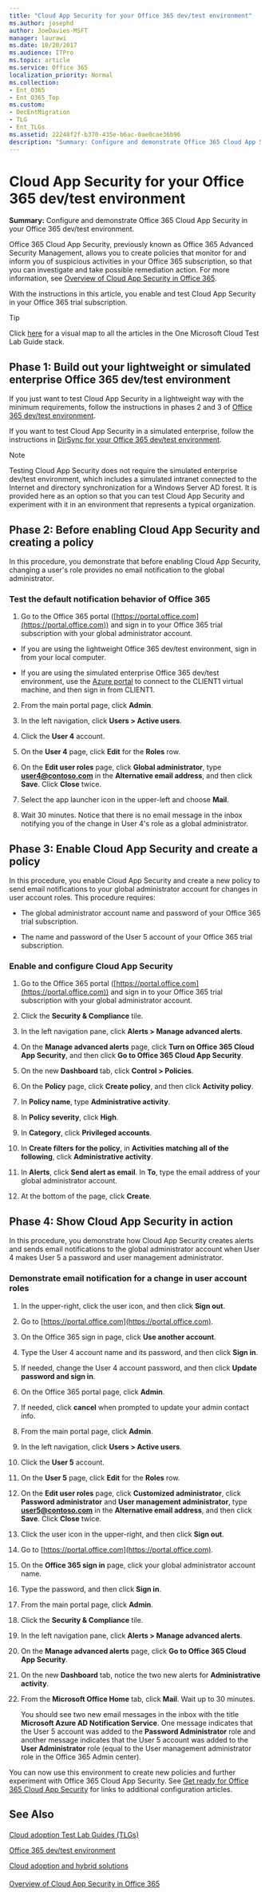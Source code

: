 ```yaml
---
title: "Cloud App Security for your Office 365 dev/test environment"
ms.author: josephd
author: JoeDavies-MSFT
manager: laurawi
ms.date: 10/20/2017
ms.audience: ITPro
ms.topic: article
ms.service: Office 365
localization_priority: Normal
ms.collection:
- Ent_O365
- Ent_O365_Top
ms.custom:
- DecEntMigration
- TLG
- Ent_TLGs
ms.assetid: 22248f2f-b370-435e-b6ac-0ae0cae36b96
description: "Summary: Configure and demonstrate Office 365 Cloud App Security in your Office 365 dev/test environment."
---
```


# Cloud App Security for your Office 365 dev/test environment

 **Summary:** Configure and demonstrate Office 365 Cloud App Security in your Office 365 dev/test environment.
  
Office 365 Cloud App Security, previously known as Office 365 Advanced Security Management, allows you to create policies that monitor for and inform you of suspicious activities in your Office 365 subscription, so that you can investigate and take possible remediation action. For more information, see [Overview of Cloud App Security in Office 365](https://support.office.com/article/Overview-of-Advanced-Security-Management-in-Office-365-81f0ee9a-9645-45ab-ba56-de9cbccab475).
  
With the instructions in this article, you enable and test Cloud App Security in your Office 365 trial subscription.
  
> [!TIP]
> Click [here](http://aka.ms/catlgstack) for a visual map to all the articles in the One Microsoft Cloud Test Lab Guide stack.
  
## Phase 1: Build out your lightweight or simulated enterprise Office 365 dev/test environment

If you just want to test Cloud App Security in a lightweight way with the minimum requirements, follow the instructions in phases 2 and 3 of [Office 365 dev/test environment](office-365-dev-test-environment.md).
  
If you want to test Cloud App Security in a simulated enterprise, follow the instructions in [DirSync for your Office 365 dev/test environment](dirsync-for-your-office-365-dev-test-environment.md).
  
> [!NOTE]
> Testing Cloud App Security does not require the simulated enterprise dev/test environment, which includes a simulated intranet connected to the Internet and directory synchronization for a Windows Server AD forest. It is provided here as an option so that you can test Cloud App Security and experiment with it in an environment that represents a typical organization. 
  
## Phase 2: Before enabling Cloud App Security and creating a policy

In this procedure, you demonstrate that before enabling Cloud App Security, changing a user's role provides no email notification to the global administrator.
  
### Test the default notification behavior of Office 365

1. Go to the Office 365 portal ([https://portal.office.com](https://portal.office.com)) and sign in to your Office 365 trial subscription with your global administrator account.
    
  - If you are using the lightweight Office 365 dev/test environment, sign in from your local computer.
    
  - If you are using the simulated enterprise Office 365 dev/test environment, use the [Azure portal](https://portal.azure.com) to connect to the CLIENT1 virtual machine, and then sign in from CLIENT1.
    
2. From the main portal page, click **Admin**.
    
3. In the left navigation, click **Users > Active users**.
    
4. Click the **User 4** account.
    
5. On the **User 4** page, click **Edit** for the **Roles** row.
    
6. On the **Edit user roles** page, click **Global administrator**, type **user4@contoso.com** in the **Alternative email address**, and then click **Save**. Click **Close** twice.
    
7. Select the app launcher icon in the upper-left and choose **Mail**.
    
8. Wait 30 minutes. Notice that there is no email message in the inbox notifying you of the change in User 4's role as a global administrator.
    
## Phase 3: Enable Cloud App Security and create a policy

In this procedure, you enable Cloud App Security and create a new policy to send email notifications to your global administrator account for changes in user account roles. This procedure requires:
  
- The global administrator account name and password of your Office 365 trial subscription.
    
- The name and password of the User 5 account of your Office 365 trial subscription.
    
### Enable and configure Cloud App Security

1. Go to the Office 365 portal ([https://portal.office.com](https://portal.office.com)) and sign in to your Office 365 trial subscription with your global administrator account.
    
2. Click the **Security &amp; Compliance** tile.
    
3. In the left navigation pane, click **Alerts > Manage advanced alerts**.
    
4. On the **Manage advanced alerts** page, click **Turn on Office 365 Cloud App Security**, and then click **Go to Office 365 Cloud App Security**.
    
5. On the new **Dashboard** tab, click **Control > Policies**.
    
6. On the **Policy** page, click **Create policy**, and then click **Activity policy**.
    
7. In **Policy name**, type **Administrative activity**.
    
8. In **Policy severity**, click **High**.
    
9. In **Category**, click **Privileged accounts**.
    
10. In **Create filters for the policy**, in **Activities matching all of the following**, click **Administrative activity**.
    
11. In **Alerts**, click **Send alert as email**. In **To**, type the email address of your global administrator account.
    
12. At the bottom of the page, click **Create**.
    
## Phase 4: Show Cloud App Security in action

In this procedure, you demonstrate how Cloud App Security creates alerts and sends email notifications to the global administrator account when User 4 makes User 5 a password and user management administrator.
  
### Demonstrate email notification for a change in user account roles

1. In the upper-right, click the user icon, and then click **Sign out**.
    
2. Go to [https://portal.office.com](https://portal.office.com).
    
3. On the Office 365 sign in page, click **Use another account**.
    
4. Type the User 4 account name and its password, and then click **Sign in**.
    
5. If needed, change the User 4 account password, and then click **Update password and sign in**.
    
6. On the Office 365 portal page, click **Admin**.
    
7. If needed, click **cancel** when prompted to update your admin contact info.
    
8. From the main portal page, click **Admin**.
    
9. In the left navigation, click **Users > Active users**.
    
10. Click the **User 5** account.
    
11. On the **User 5** page, click **Edit** for the **Roles** row.
    
12. On the **Edit user roles** page, click **Customized administrator**, click **Password administrator** and **User management administrator**, type **user5@contoso.com** in the **Alternative email address**, and then click **Save**. Click **Close** twice.
    
13. Click the user icon in the upper-right, and then click **Sign out**. 
    
14. Go to [https://portal.office.com](https://portal.office.com).
    
15. On the **Office 365 sign in** page, click your global administrator account name.
    
16. Type the password, and then click **Sign in**.
    
17. From the main portal page, click **Admin**.
    
18. Click the **Security &amp; Compliance** tile.
    
19. In the left navigation pane, click **Alerts > Manage advanced alerts**.
    
20. On the **Manage advanced alerts** page, click **Go to Office 365 Cloud App Security**.
    
21. On the new **Dashboard** tab, notice the two new alerts for **Administrative activity**.
    
22. From the **Microsoft Office Home** tab, click **Mail**. Wait up to 30 minutes. 
    
    You should see two new email messages in the inbox with the title **Microsoft Azure AD Notification Service**. One message indicates that the User 5 account was added to the **Password Administrator** role and another message indicates that the User 5 account was added to the **User Administrator** role (equal to the User management administrator role in the Office 365 Admin center).
    
You can now use this environment to create new policies and further experiment with Office 365 Cloud App Security. See [Get ready for Office 365 Cloud App Security](https://support.office.com/article/Get-ready-for-Office-365-Cloud-App-Security-d9ee4d67-f2b3-42b4-9c9e-c4529904990a) for links to additional configuration articles.
  
## See Also

#### 

[Cloud adoption Test Lab Guides (TLGs)](cloud-adoption-test-lab-guides-tlgs.md)
  
[Office 365 dev/test environment](office-365-dev-test-environment.md)
  
[Cloud adoption and hybrid solutions](cloud-adoption-and-hybrid-solutions.md)
#### 

[Overview of Cloud App Security in Office 365](https://support.office.com/article/Overview-of-Advanced-Security-Management-in-Office-365-81f0ee9a-9645-45ab-ba56-de9cbccab475)

